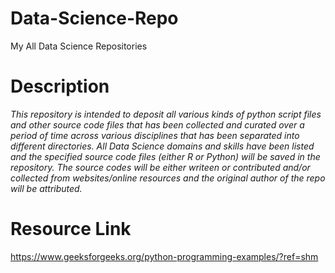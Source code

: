 # Data-Science-Repo


My All Data Science Repositories

# Description

<i>This repository is intended to deposit all various kinds of python script files and other source code files that has been collected and curated over a period of time across various disciplines that has been separated into different directories.  All Data Science domains and skills have been listed and the specified source code files (either R or Python) will be saved in the repository. The source codes will be either writeen or contributed and/or collected from websites/online resources and the original author of the repo will be attributed.  </i>

# Resource Link
https://www.geeksforgeeks.org/python-programming-examples/?ref=shm
